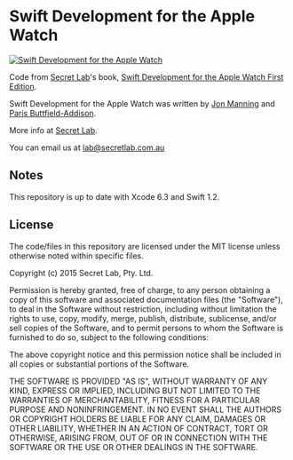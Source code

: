 # Swift Development for the Apple Watch

[![Swift Development for the Apple Watch](https://s3.amazonaws.com/f.cl.ly/items/2D2F1w0f27301r0l3m1o/cat.gif)](http://www.secretlab.com.au/books)

Code from [Secret Lab](http://www.secretlab.com.au)'s book, [Swift Development for the Apple Watch First Edition](http://shop.oreilly.com/product/0636920039570.do).

Swift Development for the Apple Watch was written by [Jon Manning](http://twitter.com/desplesda) and [Paris Buttfield-Addison](http://www.paris.id.au).

More info at [Secret Lab](http://www.secretlab.com.au/books/).

You can email us at [lab@secretlab.com.au](mailto:lab@secretlab.com.au)

## Notes
This repository is up to date with Xcode 6.3 and Swift 1.2. 

## License

The code/files in this repository are licensed under the MIT license unless otherwise noted within specific files.

Copyright (c) 2015 Secret Lab, Pty. Ltd.

Permission is hereby granted, free of charge, to any person obtaining a copy of this software and associated documentation files (the "Software"), to deal in the Software without restriction, including without limitation the rights to use, copy, modify, merge, publish, distribute, sublicense, and/or sell copies of the Software, and to permit persons to whom the Software is furnished to do so, subject to the following conditions:

The above copyright notice and this permission notice shall be included in all copies or substantial portions of the Software.

THE SOFTWARE IS PROVIDED "AS IS", WITHOUT WARRANTY OF ANY KIND, EXPRESS OR IMPLIED, INCLUDING BUT NOT LIMITED TO THE WARRANTIES OF MERCHANTABILITY, FITNESS FOR A PARTICULAR PURPOSE AND NONINFRINGEMENT. IN NO EVENT SHALL THE AUTHORS OR COPYRIGHT HOLDERS BE LIABLE FOR ANY CLAIM, DAMAGES OR OTHER LIABILITY, WHETHER IN AN ACTION OF CONTRACT, TORT OR OTHERWISE, ARISING FROM, OUT OF OR IN CONNECTION WITH THE SOFTWARE OR THE USE OR OTHER DEALINGS IN THE SOFTWARE.
